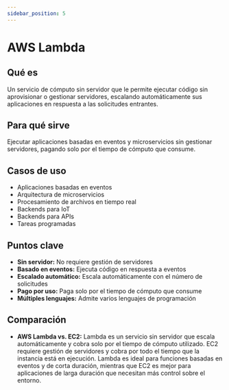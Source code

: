 ```yaml
---
sidebar_position: 5
---
```


# AWS Lambda

## Qué es
Un servicio de cómputo sin servidor que le permite ejecutar código sin aprovisionar o gestionar servidores, escalando automáticamente sus aplicaciones en respuesta a las solicitudes entrantes.

## Para qué sirve
Ejecutar aplicaciones basadas en eventos y microservicios sin gestionar servidores, pagando solo por el tiempo de cómputo que consume.

## Casos de uso
- Aplicaciones basadas en eventos
- Arquitectura de microservicios
- Procesamiento de archivos en tiempo real
- Backends para IoT
- Backends para APIs
- Tareas programadas

## Puntos clave
- **Sin servidor:** No requiere gestión de servidores
- **Basado en eventos:** Ejecuta código en respuesta a eventos
- **Escalado automático:** Escala automáticamente con el número de solicitudes
- **Pago por uso:** Paga solo por el tiempo de cómputo que consume
- **Múltiples lenguajes:** Admite varios lenguajes de programación

## Comparación
- **AWS Lambda vs. EC2:** Lambda es un servicio sin servidor que escala automáticamente y cobra solo por el tiempo de cómputo utilizado. EC2 requiere gestión de servidores y cobra por todo el tiempo que la instancia está en ejecución. Lambda es ideal para funciones basadas en eventos y de corta duración, mientras que EC2 es mejor para aplicaciones de larga duración que necesitan más control sobre el entorno. 